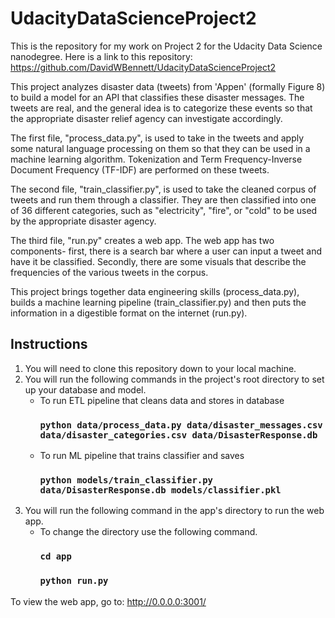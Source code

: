 # UdacityDataScienceProject2
This is the repository for my work on Project 2 for the Udacity Data Science nanodegree.
Here is a link to this repository: https://github.com/DavidWBennett/UdacityDataScienceProject2

This project analyzes disaster data (tweets) from 'Appen' (formally Figure 8) to build a model for an API that classifies these disaster messages.
The tweets are real, and the general idea is to categorize these events so that the appropriate disaster relief agency can investigate accordingly.

The first file, "process_data.py", is used to take in the tweets and apply some natural language processing on them so that they can be used in a machine learning algorithm. Tokenization and Term Frequency-Inverse Document Frequency (TF-IDF) are performed on these tweets.

The second file, "train_classifier.py", is used to take the cleaned corpus of tweets and run them through a classifier. They are then classified into one of 36 different categories, such as "electricity", "fire", or "cold" to be used by the appropriate disaster agency.

The third file, "run.py" creates a web app. The web app has two components- first, there is a search bar where a user can input a tweet and have it be classified. Secondly, there are some visuals that describe the frequencies of the various tweets in the corpus.

This project brings together data engineering skills (process_data.py), builds a machine learning pipeline (train_classifier.py) and then puts the information in a digestible format on the internet (run.py).

## Instructions

1. You will need to clone this repository down to your local machine. 
2.  You will run the following commands in the project's root directory to set up your database and model.
    - To run ETL pipeline that cleans data and stores in database
        ###  `python data/process_data.py data/disaster_messages.csv data/disaster_categories.csv data/DisasterResponse.db`
    - To run ML pipeline that trains classifier and saves
        ###  `python models/train_classifier.py data/DisasterResponse.db models/classifier.pkl`
 3. You will run the following command in the app's directory to run the web app. 
      - To change the directory use the following command.
        ### `cd app`
        ### `python run.py`
  
 To view the web app, go to: http://0.0.0.0:3001/
